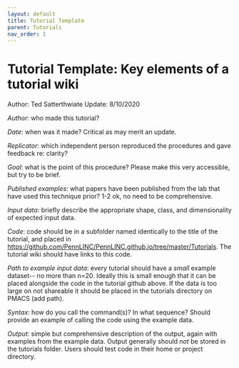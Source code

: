 ```yaml
---
layout: default
title: Tutorial Template
parent: Tutorials
nav_order: 1
---
```



# Tutorial Template: Key elements of a tutorial wiki 

Author: Ted Satterthwiate
Update: 8/10/2020

*Author*: who made this tutorial? 

*Date*: when was it made? Critical as may merit an update.

*Replicator*: which independent person reproduced the procedures and gave feedback re: clarity?

*Goal*: what is the point of this procedure? Please make this very accessible, but try to be brief.

*Published examples*: what papers have been published from the lab that have used this technique prior? 1-2 ok, no need to be comprehensive.

*Input data*: briefly describe the appropriate shape, class, and dimensionality of expected input data.

*Code*: code should be in a subfolder named identically to the title of the tutorial, and placed in https://github.com/PennLINC/PennLINC.github.io/tree/master/Tutorials. The tutorial wiki should have links to this code.

*Path to example input data*: every tutorial should have a _small_ example dataset-- no more than n=20. Ideally this is small enough that it can be placed alongside the code in the tutorial github above.  If the data is too large on not shareable it should be placed in the tutorials directory on PMACS (add path).

*Syntax*: how do you call the command(s)? In what sequence? Should provide an example of calling the code using the example data.  

*Output*: simple but comprehensive description of the output, again with examples from the example data.  Output generally should _not_ be stored in the tutorials folder.  Users should test code in their home or project directory.






